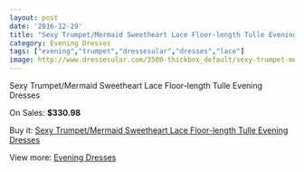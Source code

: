 ```yaml
---
layout: post
date: '2016-12-29'
title: "Sexy Trumpet/Mermaid Sweetheart Lace Floor-length Tulle Evening Dresses"
category: Evening Dresses
tags: ["evening","trumpet","dressesular","dresses","lace"]
image: http://www.dressesular.com/3500-thickbox_default/sexy-trumpet-mermaid-sweetheart-lace-floor-length-tulle-evening-dresses.jpg
---
```

Sexy Trumpet/Mermaid Sweetheart Lace Floor-length Tulle Evening Dresses

On Sales: **$330.98**
<a href="https://www.dressesular.com/evening-dresses/1259-sexy-trumpet-mermaid-sweetheart-lace-floor-length-tulle-evening-dresses.html"><amp-img layout="responsive" width="600" height="600" src="//www.dressesular.com/3500-thickbox_default/sexy-trumpet-mermaid-sweetheart-lace-floor-length-tulle-evening-dresses.jpg" alt="Sexy Trumpet/Mermaid Sweetheart Lace Floor-length Tulle Evening Dresses 0" /></a>
<a href="https://www.dressesular.com/evening-dresses/1259-sexy-trumpet-mermaid-sweetheart-lace-floor-length-tulle-evening-dresses.html"><amp-img layout="responsive" width="600" height="600" src="//www.dressesular.com/3504-thickbox_default/sexy-trumpet-mermaid-sweetheart-lace-floor-length-tulle-evening-dresses.jpg" alt="Sexy Trumpet/Mermaid Sweetheart Lace Floor-length Tulle Evening Dresses 1" /></a>
<a href="https://www.dressesular.com/evening-dresses/1259-sexy-trumpet-mermaid-sweetheart-lace-floor-length-tulle-evening-dresses.html"><amp-img layout="responsive" width="600" height="600" src="//www.dressesular.com/3503-thickbox_default/sexy-trumpet-mermaid-sweetheart-lace-floor-length-tulle-evening-dresses.jpg" alt="Sexy Trumpet/Mermaid Sweetheart Lace Floor-length Tulle Evening Dresses 2" /></a>
<a href="https://www.dressesular.com/evening-dresses/1259-sexy-trumpet-mermaid-sweetheart-lace-floor-length-tulle-evening-dresses.html"><amp-img layout="responsive" width="600" height="600" src="//www.dressesular.com/3502-thickbox_default/sexy-trumpet-mermaid-sweetheart-lace-floor-length-tulle-evening-dresses.jpg" alt="Sexy Trumpet/Mermaid Sweetheart Lace Floor-length Tulle Evening Dresses 3" /></a>
<a href="https://www.dressesular.com/evening-dresses/1259-sexy-trumpet-mermaid-sweetheart-lace-floor-length-tulle-evening-dresses.html"><amp-img layout="responsive" width="600" height="600" src="//www.dressesular.com/3501-thickbox_default/sexy-trumpet-mermaid-sweetheart-lace-floor-length-tulle-evening-dresses.jpg" alt="Sexy Trumpet/Mermaid Sweetheart Lace Floor-length Tulle Evening Dresses 4" /></a>

Buy it: [Sexy Trumpet/Mermaid Sweetheart Lace Floor-length Tulle Evening Dresses](https://www.dressesular.com/evening-dresses/1259-sexy-trumpet-mermaid-sweetheart-lace-floor-length-tulle-evening-dresses.html "Sexy Trumpet/Mermaid Sweetheart Lace Floor-length Tulle Evening Dresses")

View more: [Evening Dresses](https://www.dressesular.com/8-evening-dresses "Evening Dresses")